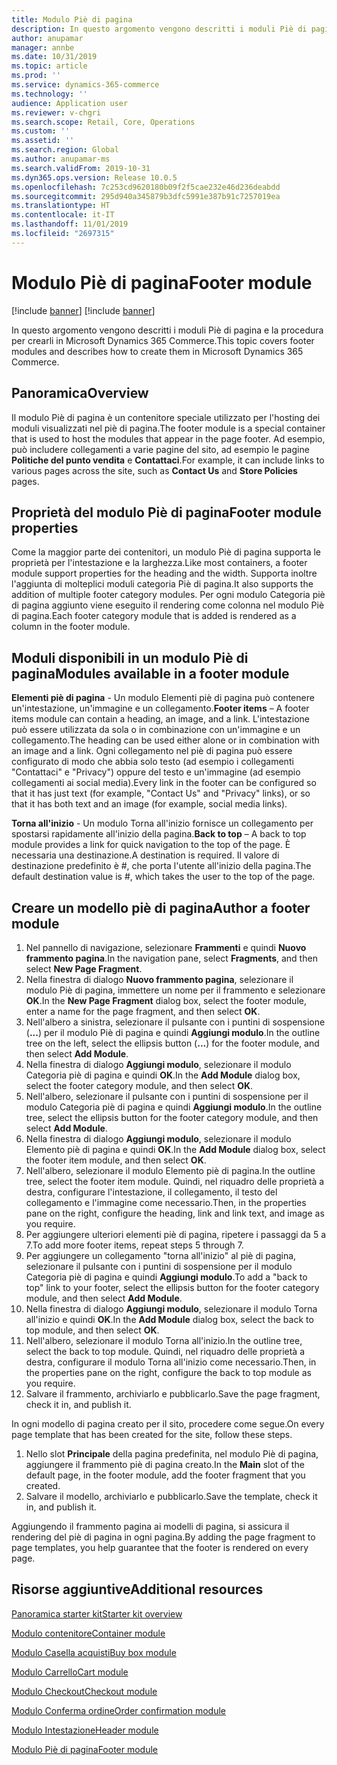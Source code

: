```yaml
---
title: Modulo Piè di pagina
description: In questo argomento vengono descritti i moduli Piè di pagina e la procedura per crearli in Dynamics 365 Commerce.
author: anupamar
manager: annbe
ms.date: 10/31/2019
ms.topic: article
ms.prod: ''
ms.service: dynamics-365-commerce
ms.technology: ''
audience: Application user
ms.reviewer: v-chgri
ms.search.scope: Retail, Core, Operations
ms.custom: ''
ms.assetid: ''
ms.search.region: Global
ms.author: anupamar-ms
ms.search.validFrom: 2019-10-31
ms.dyn365.ops.version: Release 10.0.5
ms.openlocfilehash: 7c253cd9620180b09f2f5cae232e46d236deabdd
ms.sourcegitcommit: 295d940a345879b3dfc5991e387b91c7257019ea
ms.translationtype: HT
ms.contentlocale: it-IT
ms.lasthandoff: 11/01/2019
ms.locfileid: "2697315"
---
```

# <a name="footer-module"></a><span data-ttu-id="27da0-103">Modulo Piè di pagina</span><span class="sxs-lookup"><span data-stu-id="27da0-103">Footer module</span></span>  

[!include [banner](includes/preview-banner.md)]
[!include [banner](includes/banner.md)]

<span data-ttu-id="27da0-104">In questo argomento vengono descritti i moduli Piè di pagina e la procedura per crearli in Microsoft Dynamics 365 Commerce.</span><span class="sxs-lookup"><span data-stu-id="27da0-104">This topic covers footer modules and describes how to create them in Microsoft Dynamics 365 Commerce.</span></span>

## <a name="overview"></a><span data-ttu-id="27da0-105">Panoramica</span><span class="sxs-lookup"><span data-stu-id="27da0-105">Overview</span></span>

<span data-ttu-id="27da0-106">Il modulo Piè di pagina è un contenitore speciale utilizzato per l'hosting dei moduli visualizzati nel piè di pagina.</span><span class="sxs-lookup"><span data-stu-id="27da0-106">The footer module is a special container that is used to host the modules that appear in the page footer.</span></span> <span data-ttu-id="27da0-107">Ad esempio, può includere collegamenti a varie pagine del sito, ad esempio le pagine **Politiche del punto vendita** e **Contattaci**.</span><span class="sxs-lookup"><span data-stu-id="27da0-107">For example, it can include links to various pages across the site, such as **Contact Us** and **Store Policies** pages.</span></span>

## <a name="footer-module-properties"></a><span data-ttu-id="27da0-108">Proprietà del modulo Piè di pagina</span><span class="sxs-lookup"><span data-stu-id="27da0-108">Footer module properties</span></span> 

<span data-ttu-id="27da0-109">Come la maggior parte dei contenitori, un modulo Piè di pagina supporta le proprietà per l'intestazione e la larghezza.</span><span class="sxs-lookup"><span data-stu-id="27da0-109">Like most containers, a footer module support properties for the heading and the width.</span></span> <span data-ttu-id="27da0-110">Supporta inoltre l'aggiunta di molteplici moduli categoria Piè di pagina.</span><span class="sxs-lookup"><span data-stu-id="27da0-110">It also supports the addition of multiple footer category modules.</span></span> <span data-ttu-id="27da0-111">Per ogni modulo Categoria piè di pagina aggiunto viene eseguito il rendering come colonna nel modulo Piè di pagina.</span><span class="sxs-lookup"><span data-stu-id="27da0-111">Each footer category module that is added is rendered as a column in the footer module.</span></span>

## <a name="modules-available-in-a-footer-module"></a><span data-ttu-id="27da0-112">Moduli disponibili in un modulo Piè di pagina</span><span class="sxs-lookup"><span data-stu-id="27da0-112">Modules available in a footer module</span></span>

<span data-ttu-id="27da0-113">**Elementi piè di pagina** - Un modulo Elementi piè di pagina può contenere un'intestazione, un'immagine e un collegamento.</span><span class="sxs-lookup"><span data-stu-id="27da0-113">**Footer items** – A footer items module can contain a heading, an image, and a link.</span></span> <span data-ttu-id="27da0-114">L'intestazione può essere utilizzata da sola o in combinazione con un'immagine e un collegamento.</span><span class="sxs-lookup"><span data-stu-id="27da0-114">The heading can be used either alone or in combination with an image and a link.</span></span> <span data-ttu-id="27da0-115">Ogni collegamento nel piè di pagina può essere configurato di modo che abbia solo testo (ad esempio i collegamenti "Contattaci" e "Privacy") oppure del testo e un'immagine (ad esempio collegamenti ai social media).</span><span class="sxs-lookup"><span data-stu-id="27da0-115">Every link in the footer can be configured so that it has just text (for example, "Contact Us" and "Privacy" links), or so that it has both text and an image (for example, social media links).</span></span>

<span data-ttu-id="27da0-116">**Torna all'inizio** - Un modulo Torna all'inizio fornisce un collegamento per spostarsi rapidamente all'inizio della pagina.</span><span class="sxs-lookup"><span data-stu-id="27da0-116">**Back to top** – A back to top module provides a link for quick navigation to the top of the page.</span></span> <span data-ttu-id="27da0-117">È necessaria una destinazione.</span><span class="sxs-lookup"><span data-stu-id="27da0-117">A destination is required.</span></span> <span data-ttu-id="27da0-118">Il valore di destinazione predefinito è #, che porta l'utente all'inizio della pagina.</span><span class="sxs-lookup"><span data-stu-id="27da0-118">The default destination value is #, which takes the user to the top of the page.</span></span>

## <a name="author-a-footer-module"></a><span data-ttu-id="27da0-119">Creare un modello piè di pagina</span><span class="sxs-lookup"><span data-stu-id="27da0-119">Author a footer module</span></span>

1. <span data-ttu-id="27da0-120">Nel pannello di navigazione, selezionare **Frammenti** e quindi **Nuovo frammento pagina**.</span><span class="sxs-lookup"><span data-stu-id="27da0-120">In the navigation pane, select **Fragments**, and then select **New Page Fragment**.</span></span>
1. <span data-ttu-id="27da0-121">Nella finestra di dialogo **Nuovo frammento pagina**, selezionare il modulo Piè di pagina, immettere un nome per il frammento e selezionare **OK**.</span><span class="sxs-lookup"><span data-stu-id="27da0-121">In the **New Page Fragment** dialog box, select the footer module, enter a name for the page fragment, and then select **OK**.</span></span>
1. <span data-ttu-id="27da0-122">Nell'albero a sinistra, selezionare il pulsante con i puntini di sospensione (**...**) per il modulo Piè di pagina e quindi **Aggiungi modulo**.</span><span class="sxs-lookup"><span data-stu-id="27da0-122">In the outline tree on the left, select the ellipsis button (**...**) for the footer module, and then select **Add Module**.</span></span>
1. <span data-ttu-id="27da0-123">Nella finestra di dialogo **Aggiungi modulo**, selezionare il modulo Categoria piè di pagina e quindi **OK**.</span><span class="sxs-lookup"><span data-stu-id="27da0-123">In the **Add Module** dialog box, select the footer category module, and then select **OK**.</span></span>
1. <span data-ttu-id="27da0-124">Nell'albero, selezionare il pulsante con i puntini di sospensione per il modulo Categoria piè di pagina e quindi **Aggiungi modulo**.</span><span class="sxs-lookup"><span data-stu-id="27da0-124">In the outline tree, select the ellipsis button for the footer category module, and then select **Add Module**.</span></span>
1. <span data-ttu-id="27da0-125">Nella finestra di dialogo **Aggiungi modulo**, selezionare il modulo Elemento piè di pagina e quindi **OK**.</span><span class="sxs-lookup"><span data-stu-id="27da0-125">In the **Add Module** dialog box, select the footer item module, and then select **OK**.</span></span>
1. <span data-ttu-id="27da0-126">Nell'albero, selezionare il modulo Elemento piè di pagina.</span><span class="sxs-lookup"><span data-stu-id="27da0-126">In the outline tree, select the footer item module.</span></span> <span data-ttu-id="27da0-127">Quindi, nel riquadro delle proprietà a destra, configurare l'intestazione, il collegamento, il testo del collegamento e l'immagine come necessario.</span><span class="sxs-lookup"><span data-stu-id="27da0-127">Then, in the properties pane on the right, configure the heading, link and link text, and image as you require.</span></span>
1. <span data-ttu-id="27da0-128">Per aggiungere ulteriori elementi piè di pagina, ripetere i passaggi da 5 a 7.</span><span class="sxs-lookup"><span data-stu-id="27da0-128">To add more footer items, repeat steps 5 through 7.</span></span>
1. <span data-ttu-id="27da0-129">Per aggiungere un collegamento "torna all'inizio" al piè di pagina, selezionare il pulsante con i puntini di sospensione per il modulo Categoria piè di pagina e quindi **Aggiungi modulo**.</span><span class="sxs-lookup"><span data-stu-id="27da0-129">To add a "back to top" link to your footer, select the ellipsis button for the footer category module, and then select **Add Module**.</span></span>
1. <span data-ttu-id="27da0-130">Nella finestra di dialogo **Aggiungi modulo**, selezionare il modulo Torna all'inizio e quindi **OK**.</span><span class="sxs-lookup"><span data-stu-id="27da0-130">In the **Add Module** dialog box, select the back to top module, and then select **OK**.</span></span>
1. <span data-ttu-id="27da0-131">Nell'albero, selezionare il modulo Torna all'inizio.</span><span class="sxs-lookup"><span data-stu-id="27da0-131">In the outline tree, select the back to top module.</span></span> <span data-ttu-id="27da0-132">Quindi, nel riquadro delle proprietà a destra, configurare il modulo Torna all'inizio come necessario.</span><span class="sxs-lookup"><span data-stu-id="27da0-132">Then, in the properties pane on the right, configure the back to top module as you require.</span></span>
1. <span data-ttu-id="27da0-133">Salvare il frammento, archiviarlo e pubblicarlo.</span><span class="sxs-lookup"><span data-stu-id="27da0-133">Save the page fragment, check it in, and publish it.</span></span>

<span data-ttu-id="27da0-134">In ogni modello di pagina creato per il sito, procedere come segue.</span><span class="sxs-lookup"><span data-stu-id="27da0-134">On every page template that has been created for the site, follow these steps.</span></span>

1. <span data-ttu-id="27da0-135">Nello slot **Principale** della pagina predefinita, nel modulo Piè di pagina, aggiungere il frammento piè di pagina creato.</span><span class="sxs-lookup"><span data-stu-id="27da0-135">In the **Main** slot of the default page, in the footer module, add the footer fragment that you created.</span></span>
1. <span data-ttu-id="27da0-136">Salvare il modello, archiviarlo e pubblicarlo.</span><span class="sxs-lookup"><span data-stu-id="27da0-136">Save the template, check it in, and publish it.</span></span>

<span data-ttu-id="27da0-137">Aggiungendo il frammento pagina ai modelli di pagina, si assicura il rendering del piè di pagina in ogni pagina.</span><span class="sxs-lookup"><span data-stu-id="27da0-137">By adding the page fragment to page templates, you help guarantee that the footer is rendered on every page.</span></span>

## <a name="additional-resources"></a><span data-ttu-id="27da0-138">Risorse aggiuntive</span><span class="sxs-lookup"><span data-stu-id="27da0-138">Additional resources</span></span>

[<span data-ttu-id="27da0-139">Panoramica starter kit</span><span class="sxs-lookup"><span data-stu-id="27da0-139">Starter kit overview</span></span>](starter-kit-overview.md)

[<span data-ttu-id="27da0-140">Modulo contenitore</span><span class="sxs-lookup"><span data-stu-id="27da0-140">Container module</span></span>](add-container-module.md)

[<span data-ttu-id="27da0-141">Modulo Casella acquisti</span><span class="sxs-lookup"><span data-stu-id="27da0-141">Buy box module</span></span>](add-buy-box.md)

[<span data-ttu-id="27da0-142">Modulo Carrello</span><span class="sxs-lookup"><span data-stu-id="27da0-142">Cart module</span></span>](add-cart-module.md)

[<span data-ttu-id="27da0-143">Modulo Checkout</span><span class="sxs-lookup"><span data-stu-id="27da0-143">Checkout module</span></span>](add-checkout-module.md)

[<span data-ttu-id="27da0-144">Modulo Conferma ordine</span><span class="sxs-lookup"><span data-stu-id="27da0-144">Order confirmation module</span></span>](order-confirmation-module.md)

[<span data-ttu-id="27da0-145">Modulo Intestazione</span><span class="sxs-lookup"><span data-stu-id="27da0-145">Header module</span></span>](author-header-module.md)

[<span data-ttu-id="27da0-146">Modulo Piè di pagina</span><span class="sxs-lookup"><span data-stu-id="27da0-146">Footer module</span></span>](author-footer-module.md)
